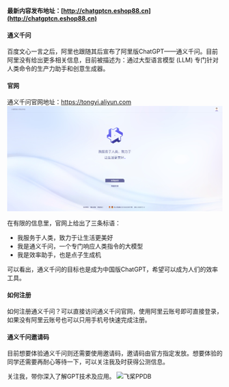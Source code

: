 **最新内容发布地址：[http://chatgptcn.eshop88.cn](http://chatgptcn.eshop88.cn)**

#### 通义千问
百度文心一言之后，阿里也跟随其后宣布了阿里版ChatGPT——通义千问。目前阿里没有给出更多相关信息，目前被描述为：通过大型语言模型 (LLM) 专门针对人类命令的生产力助手和创意生成器。

#### 官网
通义千问官网地址：https://tongyi.aliyun.com
![通义千问](../img/qianwen.png)

在有限的信息里，官网上给出了三条标语：
+ 我服务于人类，致力于让生活更美好
+ 我是通义千问，一个专门响应人类指令的大模型
+ 我是效率助手，也是点子生成机

可以看出，通义千问的目标也是成为中国版ChatGPT，希望可以成为人们的效率工具。

#### 如何注册
如何注册通义千问？可以直接访问通义千问官网，使用阿里云账号即可直接登录，如果没有阿里云账号也可以只用手机号快速完成注册。

#### 通义千问邀请码
目前想要体验通义千问则还需要使用邀请码，邀请码由官方指定发放。想要体验的同学还需要再耐心等待一下，可以关注我及时获得公测信息。

关注我，带你深入了解GPT技术及应用。
![飞桨PPDB](https://ai-studio-static-online.cdn.bcebos.com/e939f12ab7034a069fb4581dec21bb233473ed75fdd543d683982921ddb69167)